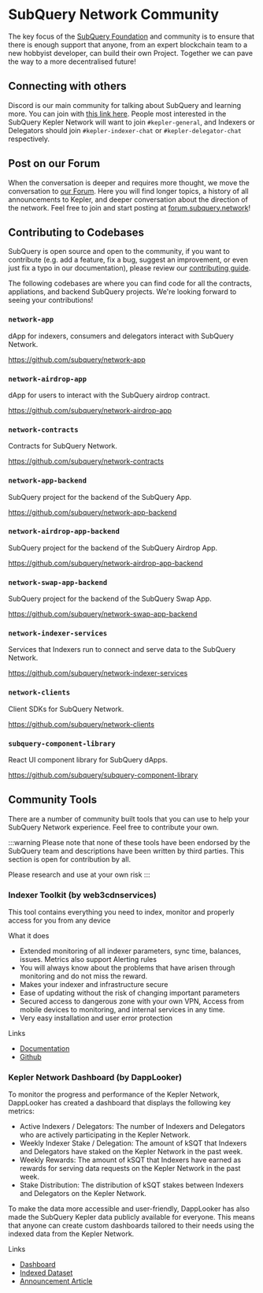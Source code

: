# SubQuery Network Community

The key focus of the [SubQuery Foundation](./foundation.md) and community is to ensure that there is enough support that anyone, from an expert blockchain team to a new hobbyist developer, can build their own Project. Together we can pave the way to a more decentralised future!

## Connecting with others

Discord is our main community for talking about SubQuery and learning more. You can join with [this link here](https://discord.com/invite/subquery). People most interested in the SubQuery Kepler Network will want to join `#kepler-general`, and Indexers or Delegators should join `#kepler-indexer-chat` or `#kepler-delegator-chat` respectively.

## Post on our Forum

When the conversation is deeper and requires more thought, we move the conversation to [our Forum](https://forum.subquery.network/). Here you will find longer topics, a history of all announcements to Kepler, and deeper conversation about the direction of the network. Feel free to join and start posting at [forum.subquery.network](https://forum.subquery.network/)!

## Contributing to Codebases

SubQuery is open source and open to the community, if you want to contribute (e.g. add a feature, fix a bug, suggest an improvement, or even just fix a typo in our documentation), please review our [contributing guide](../miscellaneous/contributing.md).

The following codebases are where you can find code for all the contracts, appliations, and backend SubQuery projects. We're looking forward to seeing your contributions!

### `network-app`

dApp for indexers, consumers and delegators interact with SubQuery Network.

<https://github.com/subquery/network-app>

### `network-airdrop-app`

dApp for users to interact with the SubQuery airdrop contract.

<https://github.com/subquery/network-airdrop-app>

### `network-contracts`

Contracts for SubQuery Network.

<https://github.com/subquery/network-contracts>

### `network-app-backend`

SubQuery project for the backend of the SubQuery App.

<https://github.com/subquery/network-app-backend>

### `network-airdrop-app-backend`

SubQuery project for the backend of the SubQuery Airdrop App.

<https://github.com/subquery/network-airdrop-app-backend>

### `network-swap-app-backend`

SubQuery project for the backend of the SubQuery Swap App.

<https://github.com/subquery/network-swap-app-backend>

### `network-indexer-services`

Services that Indexers run to connect and serve data to the SubQuery Network.

<https://github.com/subquery/network-indexer-services>

### `network-clients`

Client SDKs for SubQuery Network.

<https://github.com/subquery/network-clients>

### `subquery-component-library`

React UI component library for SubQuery dApps.

<https://github.com/subquery/subquery-component-library>

## Community Tools

There are a number of community built tools that you can use to help your SubQuery Network experience. Feel free to contribute your own.

:::warning
Please note that none of these tools have been endorsed by the SubQuery team and descriptions have been written by third parties. This section is open for contribution by all.

Please research and use at your own risk
:::

### Indexer Toolkit (by web3cdnservices)

This tool contains everything you need to index, monitor and properly access for you from any device

What it does

- Extended monitoring of all indexer parameters, sync time, balances, issues. Metrics also support Alerting rules
- You will always know about the problems that have arisen through monitoring and do not miss the reward.
- Makes your indexer and infrastructure secure
- Ease of updating without the risk of changing important parameters
- Secured access to dangerous zone with your own VPN, Access from mobile devices to monitoring, and internal services in any time.
- Very easy installation and user error protection

Links

- [Documentation](https://forum.subquery.network/t/indexer-toolkit/484)
- [Github](https://github.com/web3cdnservices/subquery-indexer-toolkit)

### Kepler Network Dashboard (by DappLooker)

To monitor the progress and performance of the Kepler Network, DappLooker has created a dashboard that displays the following key metrics:
- Active Indexers / Delegators: The number of Indexers and Delegators who are actively participating in the Kepler Network.
- Weekly Indexer Stake / Delegation: The amount of kSQT that Indexers and Delegators have staked on the Kepler Network in the past week.
- Weekly Rewards: The amount of kSQT that Indexers have earned as rewards for serving data requests on the Kepler Network in the past week.
- Stake Distribution: The distribution of kSQT stakes between Indexers and Delegators on the Kepler Network.

To make the data more accessible and user-friendly, DappLooker has also made the SubQuery Kepler data publicly available for everyone. This means that anyone can create custom dashboards tailored to their needs using the indexed data from the Kepler Network.

Links

- [Dashboard](https://dapplooker.com/dashboard/subquery-kepler-network-dashboard-577)
- [Indexed Dataset](https://analytics.dapplooker.com/browse/2/schema/subquery_kepler)
- [Announcement Article](https://blog.dapplooker.com/dapplooker-integrates-subquery-kepler-network-to-provide-analytics-and-dashboard-solution-to-web3-fb0c5aeea899)
